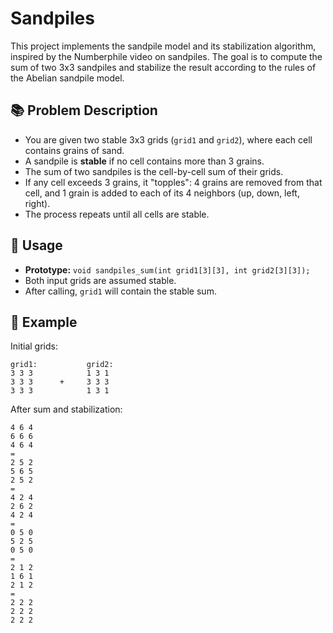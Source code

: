 # Sandpiles

This project implements the sandpile model and its stabilization algorithm, inspired by the Numberphile video on sandpiles. The goal is to compute the sum of two 3x3 sandpiles and stabilize the result according to the rules of the Abelian sandpile model.

## 📚 Problem Description

- You are given two stable 3x3 grids (`grid1` and `grid2`), where each cell contains grains of sand.
- A sandpile is **stable** if no cell contains more than 3 grains.
- The sum of two sandpiles is the cell-by-cell sum of their grids.
- If any cell exceeds 3 grains, it "topples": 4 grains are removed from that cell, and 1 grain is added to each of its 4 neighbors (up, down, left, right).
- The process repeats until all cells are stable.

## 🚀 Usage

- **Prototype:** `void sandpiles_sum(int grid1[3][3], int grid2[3][3]);`
- Both input grids are assumed stable.
- After calling, `grid1` will contain the stable sum.

## 📝 Example

Initial grids:

```
grid1:           grid2:
3 3 3            1 3 1
3 3 3      +     3 3 3
3 3 3            1 3 1
```

After sum and stabilization:

```
4 6 4
6 6 6
4 6 4
=
2 5 2
5 6 5
2 5 2
=
4 2 4
2 6 2
4 2 4
=
0 5 0
5 2 5
0 5 0
=
2 1 2
1 6 1
2 1 2
=
2 2 2
2 2 2
2 2 2
```
